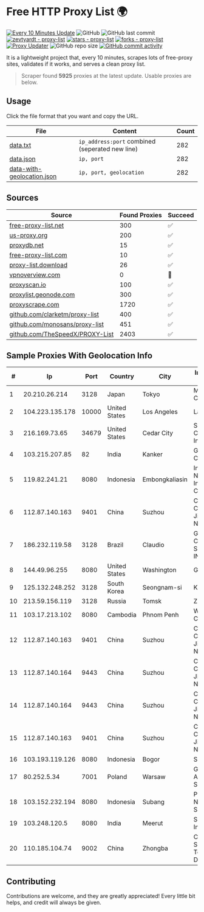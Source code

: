 
# Free HTTP Proxy List 🌍

[![Every 10 Minutes Update](https://github.com/mertguvencli/http-proxy-list/actions/workflows/main.yml/badge.svg?branch=main)](https://github.com/mertguvencli/http-proxy-list/actions/workflows/main.yml)
![GitHub](https://img.shields.io/github/license/mertguvencli/http-proxy-list)
![GitHub last commit](https://img.shields.io/github/last-commit/mertguvencli/http-proxy-list)
[![zevtyardt - proxy-list](https://img.shields.io/static/v1?label=zevtyardt&message=proxy-list&color=blue&logo=github)](https://github.com/zevtyardt/proxy-list "Go to GitHub repo")
[![stars - proxy-list](https://img.shields.io/github/stars/zevtyardt/proxy-list?style=social)](https://github.com/zevtyardt/proxy-list)
[![forks - proxy-list](https://img.shields.io/github/forks/zevtyardt/proxy-list?style=social)](https://github.com/zevtyardt/proxy-list)
[![Proxy Updater](https://github.com/zevtyardt/proxy-list/workflows/Proxy%20Updater/badge.svg)](https://github.com/zevtyardt/proxy-list/actions?query=workflow:"Proxy+Updater")
![GitHub repo size](https://img.shields.io/github/repo-size/zevtyardt/proxy-list)
[![GitHub commit activity](https://img.shields.io/github/commit-activity/m/zevtyardt/proxy-list?logo=commits)](https://github.com/zevtyardt/proxy-list/commits/main)

It is a lightweight project that, every 10 minutes, scrapes lots of free-proxy sites, validates if it works, and serves a clean proxy list.

> Scraper found **5925** proxies at the latest update. Usable proxies are below.

## Usage

Click the file format that you want and copy the URL.

|File|Content|Count|
|----|-------|-----|
|[data.txt](https://raw.githubusercontent.com/mertguvencli/http-proxy-list/main/proxy-list/data.txt)|`ip_address:port` combined (seperated new line)|282|
|[data.json](https://raw.githubusercontent.com/mertguvencli/http-proxy-list/main/proxy-list/data.json)|`ip, port`|282|
|[data-with-geolocation.json](https://raw.githubusercontent.com/mertguvencli/http-proxy-list/main/proxy-list/data-with-geolocation.json)|`ip, port, geolocation`|282|

## Sources

|Source|Found Proxies|Succeed|
|------|-------------|-------|
|[free-proxy-list.net](https://free-proxy-list.net)|300|✅|
|[us-proxy.org](https://www.us-proxy.org)|200|✅|
|[proxydb.net](http://proxydb.net)|15|✅|
|[free-proxy-list.com](https://free-proxy-list.com/?page=&port=&type%5B%5D=http&type%5B%5D=https&up_time=0&search=Search)|10|✅|
|[proxy-list.download](https://www.proxy-list.download/HTTP)|26|✅|
|[vpnoverview.com](https://vpnoverview.com/privacy/anonymous-browsing/free-proxy-servers)|0|🚫|
|[proxyscan.io](https://www.proxyscan.io)|100|✅|
|[proxylist.geonode.com](https://proxylist.geonode.com/api/proxy-list?limit=300&page=1&sort_by=lastChecked&sort_type=desc&protocols=http,https)|300|✅|
|[proxyscrape.com](https://api.proxyscrape.com/v2/?request=displayproxies&protocol=http&timeout=10000&country=all&ssl=all&anonymity=all)|1720|✅|
|[github.com/clarketm/proxy-list](https://raw.githubusercontent.com/clarketm/proxy-list/master/proxy-list-raw.txt)|400|✅|
|[github.com/monosans/proxy-list](https://raw.githubusercontent.com/monosans/proxy-list/main/proxies/http.txt)|451|✅|
|[github.com/TheSpeedX/PROXY-List](https://raw.githubusercontent.com/TheSpeedX/PROXY-List/master/http.txt)|2403|✅|


## Sample Proxies With Geolocation Info

|#|Ip|Port|Country|City|Internet Service Provider|
|-|--|----|-------|----|-------------------------|
|1|20.210.26.214|3128|Japan|Tokyo|Microsoft Corporation|
|2|104.223.135.178|10000|United States|Los Angeles|LayerHost|
|3|216.169.73.65|34679|United States|Cedar City|South Central Communications, Inc.|
|4|103.215.207.85|82|India|Kanker|Gurudev Communication|
|5|119.82.241.21|8080|Indonesia|Embongkaliasin|Indonesia Network Information Center|
|6|112.87.140.163|9401|China|Suzhou|China Unicom CHINA169 Jiangsu Province Network|
|7|186.232.119.58|3128|Brazil|Claudio|G4 TELECOM COMERCIO E SERVICOS DE INFORMATICA|
|8|144.49.96.255|8080|United States|Washington|Google LLC|
|9|125.132.248.252|3128|South Korea|Seongnam-si|Korea Telecom|
|10|213.59.156.119|3128|Russia|Tomsk|ZT-TOMSK|
|11|103.17.213.102|8080|Cambodia|Phnom Penh|WiCAM Corporation Ltd|
|12|112.87.140.163|9401|China|Suzhou|China Unicom CHINA169 Jiangsu Province Network|
|13|112.87.140.164|9443|China|Suzhou|China Unicom CHINA169 Jiangsu Province Network|
|14|112.87.140.164|9443|China|Suzhou|China Unicom CHINA169 Jiangsu Province Network|
|15|112.87.140.163|9401|China|Suzhou|China Unicom CHINA169 Jiangsu Province Network|
|16|103.193.119.126|8080|Indonesia|Bogor|STARNET|
|17|80.252.5.34|7001|Poland|Warsaw|GWNET Autonomus System|
|18|103.152.232.194|8080|Indonesia|Subang|PT Kingpolah Network Solutions|
|19|103.248.120.5|8080|India|Meerut|Shivansh Infotech pvt Ltd|
|20|110.185.104.74|9002|China|Zhongba|CHINANET SiChuan Telecom Internet Data Center|



## Contributing

Contributions are welcome, and they are greatly appreciated! Every
little bit helps, and credit will always be given.

